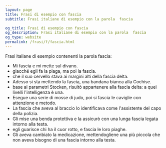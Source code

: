 ```yaml
---
layout: page
title: Frasi di esempio con fascia 
subtitle: Frasi italiane di esempio con la parola  fascia

og_title: Frasi di esempio con fascia 
og_description: Frasi italiane di esempio con la parola  fascia
og_type: website
permalink: /frasi/f/fascia.html
---
```


Frasi italiane di esempio contenenti la parola fascia:


- Mi fascia e mi mette sul divano.
- giacché egli fa la piaga, ma poi la fascia.
- che il suo cervello stava ai margini alti della fascia delta.
- Adesso si sta mettendo la fascia, una bandana bianca alla Cochise.
- base ai parametri Stocken, risultò appartenere alla fascia delta: a quei livelli l'intelligenza è una.
- Esegue una serie di mosse di judo, poi si fascia le caviglie con attenzione e metodo.
- La fascia che aveva al braccio lo identificava come l'assistente del capo della polizia.
- Gli mise una benda protettiva e la assicurò con una lunga fascia legata intorno alla testa.
- egli guarisce chi ha il cuor rotto, e fascia le loro piaghe.
- Gli aveva cambiato la medicazione, mettendogliene una più piccola che non aveva bisogno di una fascia intorno alla testa.
